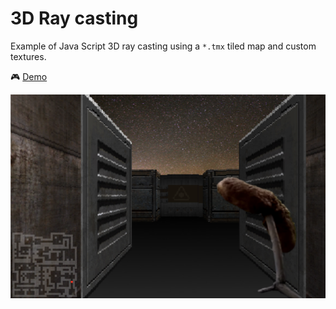 # 3D Ray casting 
Example of Java Script 3D ray casting using a `*.tmx` tiled map and custom textures.

🎮 [Demo](https://raycasting3d.surge.sh)

![Screenshot](./src/assets/screen.png "Screenshot")

